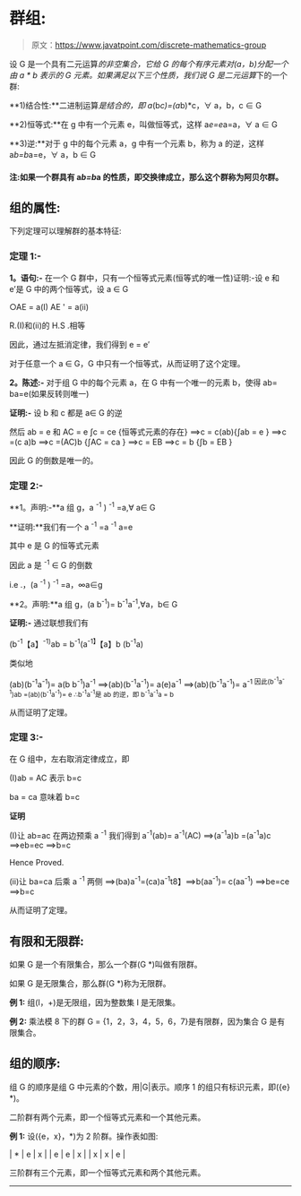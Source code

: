 # 群组:

> 原文：<https://www.javatpoint.com/discrete-mathematics-group>

设 G 是一个具有二元运算*的非空集合，它给 G 的每个有序元素对(a，b)分配一个由 a * b 表示的 G 元素。如果满足以下三个性质，我们说 G 是二元运算*下的一个群:

**1)结合性:**二进制运算*是结合的，即 a*(b*c)=(a*b)*c，∀ a，b，c ∈ G

**2)恒等式:**在 g 中有一个元素 e，叫做恒等式，这样 a*e=e*a=a，∀ a ∈ G

**3)逆:**对于 g 中的每个元素 a，g 中有一个元素 b，称为 a 的逆，这样 a*b=b*a=e，∀ a，b ∈ G

#### 注:如果一个群具有 a*b=b*a 的性质，即交换律成立，那么这个群称为阿贝尔群。

## 组的属性:

下列定理可以理解群的基本特征:

### 定理 1:-

**1。语句:-** 在一个 G 群中，只有一个恒等式元素(恒等式的唯一性)证明:-设 e 和 e’是 G 中的两个恒等式，设 a ∈ G

○AE = a(I)
AE ' = a(ii)

R.(I)和(ii)的 H.S .相等

因此，通过左抵消定律，我们得到 e = e′

对于任意一个 a ∈ G，G 中只有一个恒等式，从而证明了这个定理。

**2。陈述:-** 对于组 G 中的每个元素 a，在 G 中有一个唯一的元素 b，使得 ab= ba=e(如果反转则唯一)

**证明:-** 设 b 和 c 都是 a∈ G 的逆

然后 ab = e 和 AC = e
∫c = ce {恒等式元素的存在}
⟹c = c(ab){∫ab = e }
⟹c =(c a)b
⟹c =(AC)b {∫AC = ca }
⟹c = EB
⟹c = b {∫b = EB }

因此 G 的倒数是唯一的。

### 定理 2:-

**1。声明:-**a 组 g，a <sup>-1</sup> ) <sup>-1</sup> =a,∀ a∈ G

**证明:**我们有一个 a <sup>-1</sup> =a <sup>-1</sup> a=e

其中 e 是 G 的恒等式元素

因此 a 是 <sup>-1</sup> ∈ G 的倒数

i.e .，(a <sup>-1</sup> ) <sup>-1</sup> =a，∞a∈g

**2。声明:**a 组 g，(a b<sup>-1</sup>)= b<sup>-1</sup>a<sup>-1</sup>,∀a，b∈ G

**证明:-** 通过联想我们有

(b<sup>-1</sup>【a】<sup>-1)</sup>ab = b<sup>-1</sup>(a<sup>-1】</sup>【a】b
(b<sup>-1</sup>a)

类似地

(ab)(b<sup>-1</sup>a<sup>-1</sup>)= a(b b<sup>-1</sup>)a<sup>-1</sup>
⟹(ab)(b<sup>-1</sup>a<sup>-1</sup>)= a(e)a<sup>-1</sup>
⟹(ab)(b<sup>-1</sup>a<sup>-1</sup>)= a<sup>-1
因此(b<sup>-1</sup>a<sup>-1</sup>)ab =(ab)(b<sup>-1</sup>a<sup>-1</sup>)= e
∴b<sup>-1</sup>a<sup>-1</sup>是 ab
的逆，即 b<sup>-1</sup>a<sup>-1</sup>a = b</sup>

从而证明了定理。

### 定理 3:-

在 G 组中，左右取消定律成立，即

(I)ab = AC 表示 b=c

ba = ca 意味着 b=c

**证明**

(I)让 ab=ac
在两边预乘 a <sup>-1</sup> 我们得到
a<sup>-1</sup>(ab)= a<sup>-1</sup>(AC)
⟹(a<sup>-1</sup>a)b =(a<sup>-1</sup>a)c
⟹eb=ec
⟹b=c

Hence Proved.

(ii)让 ba=ca
后乘 a <sup>-1</sup> 两侧
⟹(ba)a<sup>-1</sup>=(ca)a<sup>-1</sup>t8】⟹b(aa<sup>-1</sup>)= c(aa<sup>-1</sup>)
⟹be=ce
⟹b=c

从而证明了定理。

## 有限和无限群:

如果 G 是一个有限集合，那么一个群(G *)叫做有限群。

如果 G 是无限集合，那么群(G *)称为无限群。

**例 1:** 组(I，+)是无限组，因为整数集 I 是无限集。

**例 2:** 乘法模 8 下的群 G = {1，2，3，4，5，6，7}是有限群，因为集合 G 是有限集合。

## 组的顺序:

组 G 的顺序是组 G 中元素的个数，用|G|表示。顺序 1 的组只有标识元素，即({e} *)。

二阶群有两个元素，即一个恒等式元素和一个其他元素。

**例 1:** 设({e，x}，*)为 2 阶群。操作表如图:

| * | e | x |
| e | e | x |
| x | x | e |

三阶群有三个元素，即一个恒等式元素和两个其他元素。

* * *